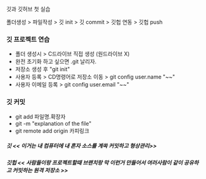 깃과 깃허브 첫 실습

폴더생성 > 파일작성 > 깃 init > 깃 commit > 깃헙 연동 > 깃헙 push

### 깃 프로젝트 연습
- 폴더 생성시 > C드라이브 직접 생성 (원드라이브 X)
- 완전 초기화 하고 싶으면 .git 날리자.
- 저장소 생성 후 "git init"
- 사용자 등록 > CD명령어로 저장소 이동 > git config user.name "~~" 
- 사용자 이메일 등록 > git config user.email "~~"

### 깃 커밋
- git add 파일명.확장자
- git -m "explanation of the file"
- git remote add origin 카피링크

##### 깃 << 이거는 내 컴퓨터에 내 혼자 소스를 계쏙 커밋하고 형상관리>>
##### 깃헙 << 사람들이랑 프로젝트할때 브랜치랑 막 이런거 만들어서 여러사람이 같이 공유하고 커밋하는 원격 저장소 >>